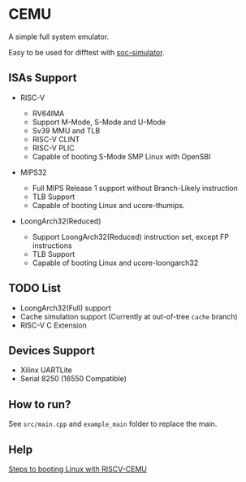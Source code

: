 # CEMU

A simple full system emulator.

Easy to be used for difftest with [soc-simulator](https://github.com/cyyself/soc-simulator).

## ISAs Support

- RISC-V
  - RV64IMA
  - Support M-Mode, S-Mode and U-Mode
  - Sv39 MMU and TLB
  - RISC-V CLINT
  - RISC-V PLIC
  - Capable of booting S-Mode SMP Linux with OpenSBI

- MIPS32
  - Full MIPS Release 1 support without Branch-Likely instruction
  - TLB Support
  - Capable of booting Linux and ucore-thumips.

- LoongArch32(Reduced)
  - Support LoongArch32(Reduced) instruction set, except FP instructions
  - TLB Support
  - Capable of booting Linux and ucore-loongarch32

## TODO List

- LoongArch32(Full) support
- Cache simulation support (Currently at out-of-tree `cache` branch)
- RISC-V C Extension

## Devices Support

- Xilinx UARTLite
- Serial 8250 (16550 Compatible)

## How to run?

See `src/main.cpp` and `example_main` folder to replace the main.

## Help

[Steps to booting Linux with RISCV-CEMU](docs/riscv64-linux.md)

